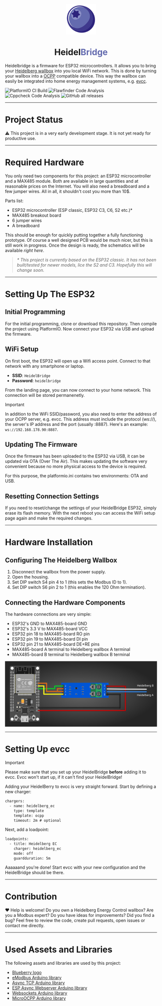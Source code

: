 <div align="center">
  <a href="#">
    <img src="https://raw.githubusercontent.com/BorisBrock/Heidelbridge/main/img/blueberry.svg" height="100px" />
 </a>
</div>
<h1 align="center">Heidel<span style="color:#646bafff">Bridge</span></h1>

Heidelbridge is a firmware for ESP32 microcontrollers. It allows you to bring your [Heidelberg wallbox](https://www.heidelberg-wallbox.eu) into you local WiFi network. This is done by turning your wallbox into a [OCPP](https://en.wikipedia.org/wiki/Open_Charge_Point_Protocol) compatible device. This way the wallbox can easily be integrated into home energy management systems, e.g. [evcc](https://github.com/evcc-io/evcc).

![PlatformIO CI Build](https://github.com/BorisBrock/Heidelbridge/actions/workflows/build.yml/badge.svg)
![Flawfinder Code Analysis](https://github.com/BorisBrock/Heidelbridge/actions/workflows/flawfinder.yml/badge.svg)
![Cppcheck Code Analysis](https://github.com/BorisBrock/Heidelbridge/actions/workflows/cppcheck.yml/badge.svg)
![GitHub all releases](https://img.shields.io/github/downloads/BorisBrock/Heidelbridge/total?color=blue&style=flat-square)  

---

# Project Status

:warning: This project is in a very early development stage. It is not yet ready for productive use.

---

# Required Hardware

You only need two components for this project: an ESP32 microcontroller and a MAX485 module. Both are available in large quantities and at reasonable prices on the Internet. You will also need a breadboard and a few jumper wires. All in all, it shouldn't cost you more than 10$.

Parts list:
- ESP32 microcontroller (ESP classic, ESP32 C3, C6, S2 etc.)*
- MAX485 breakout board
- 6 jumper wires
- A breadboard

This should be enough for quickly putting together a fully functioning prototype.
Of course a well designed PCB would be much nicer, but this is still work in progress. Once the design is ready, the schematics will be available *right here*.

> *\* This project is currently based on the ESP32 classic. It has not been built/tested for newer models, lice the S2 and C3. Hopefully this will change soon.*

---

# Setting Up The ESP32

## Initial Programming

For the initial programming, clone or download this repository. Then compile the project using PlatformIO.
Now connect your ESP32 via USB and upload the firmware.

## WiFi Setup

On first boot, the ESP32 will open up a Wifi access point. Connect to that network with any smartphone or laptop.

- **SSID**: `HeidelBridge`
- **Password**: `heidelbridge`

From the landing page, you can now connect to your home network. This connection will be stored permanenetly.

> [!IMPORTANT]
> In addition to the WiFi SSID/password, you also need to enter the address of your OCPP server, e.g. evcc. This address must include the protocol (ws://), the server's IP address and the port (usually :8887). Here's an example: `ws://192.168.178.90:8887`.

## Updating The Firmware

Once the firmware has been uploaded to the ESP32 via USB, it can be updated via OTA (Over The Air). This makes updating the software very convenient because no more physical access to the device is required.

For this purpose, the platformio.ini contains two environments: OTA and USB.

## Resetting Connection Settings

If you need to reset/change the settings of your HeidelBridge ESP32, simply erase its flash memory. With the next reboot you can access the WiFi setup page again and make the required changes.

---

# Hardware Installation

## Configuring The Heidelberg Wallbox

1. Disconnect the wallbox from the power supply.
2. Open the housing.
3. Set DIP switch S4 pin 4 to 1 (this sets the Modbus ID to 1).
4. Set DIP switch S6 pin 2 to 1 (this enables the 120 Ohm termination).

## Connecting the Hardware Components

The hardware connections are very simple:
- ESP32's GND to MAX485-board GND
- ESP32's 3.3 V to MAX485-board VCC
- ESP32 pin 18 to MAX485-board RO pin
- ESP32 pin 19 to MAX485-board DI pin
- ESP32 pin 21 to MAX485-board DE+RE pins
- MAX485-board A terminal to Heidelberg wallbox A terminal
- MAX485-board B terminal to Heidelberg wallbox B terminal

![Hardware connections](/img/hardware_connections.png)

---

# Setting Up evcc

> [!IMPORTANT]
> Please make sure that you set up your HeidelBridge **before** adding it to evcc. Evcc won't start up, if it can't find your HeidelBridge! 

Adding your HeidelBerry to evcc is very straight forward.
Start by defining a new charger:

```
chargers:
  - name: heidelberg_ec
    type: template
    template: ocpp
    timeout: 2m # optional
```

Next, add a loadpoint:

```
loadpoints:
  - title: Heidelberg EC
    charger: heidelberg_ec
    mode: off
    guardduration: 5m
```

Aaaaaand you're done!
Start evcc with your new configuration and the HeidelBridge should be there.

---

# Contribution

:heart: Help is welcome! Do you own a Heidelberg Energy Control wallbox? Are you a Modbus expert? Do you have ideas for improvements? Did you find a bug? Feel free to review the code, create pull requests, open issues or contact me directly.

---

# Used Assets and Libraries

The following assets and libraries are used by this project:

- [Blueberry logo](https://www.vecteezy.com/free-vector/blueberry)
- [eModbus Arduino library](https://github.com/eModbus/eModbus)
- [Async TCP Arduino library](https://github.com/mathieucarbou/AsyncTCP)
- [ESP Async Webserver Arduino library](https://github.com/HenkHoldijk/mathieucarbou_ESPAsyncWebServer)
- [Websockets Arduino library](https://github.com/Links2004/arduinoWebSockets)
- [MicroOCPP Arduino library](https://github.com/matth-x/MicroOcpp)